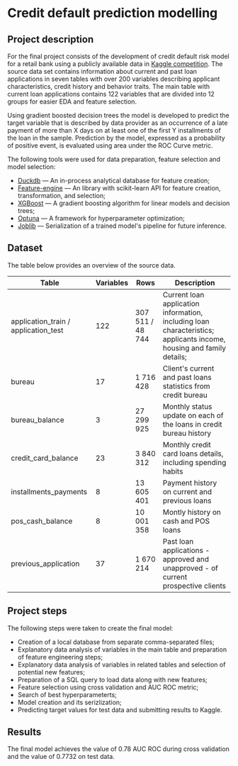 # Credit default prediction modelling


## Project description
For the final project consists of the development of credit default risk model for a retail bank using a publicly available data in [Kaggle competition](https://www.kaggle.com/competitions/home-credit-default-risk). The source data set contains information about current and past loan applications in seven tables with over 200 variables describing applicant characteristics, credit history and behavior traits. The main table with current loan applications contains 122 variables that are divided into 12 groups for easier EDA and feature selection. 

Using gradient boosted decision trees the model is developed to predict the target variable that is described by data provider as an occurrence of a late payment of more than X days on at least one of the first Y installments of the loan in the sample. Prediction by the model, expressed as a probability of positive event, is evaluated using area under the ROC Curve metric.

The following tools were used for data preparation, feature selection and model selection:
* [Duckdb](https://duckdb.org/) &mdash; An in-process analytical database for feature creation;
* [Feature-engine](https://feature-engine.trainindata.com/) &mdash; An library with scikit-learn API for feature creation, transformation, and selection;
* [XGBoost](https://xgboost.readthedocs.io/) &mdash; A gradient boosting algorithm for linear models and decision trees;
* [Optuna](https://optuna.org/) &mdash; A framework for hyperparameter optimization;
* [Joblib](https://joblib.readthedocs.io/) &mdash; Serialization of a trained model's pipeline for future inference.


## Dataset
The table below provides an overview of the source data.

| Table | Variables | Rows | Description |
| --- | --- | --- | --- |
|application_train / application_test|122|307 511 / 48 744|Current loan application information, including loan characteristics; applicants income, housing and family details;|
|bureau|17|1 716 428|Client's current and past loans statistics from credit bureau|
|bureau_balance|3|27 299 925|Monthly status update on each of the loans in credit bureau history|
|credit_card_balance|23|3 840 312|Monthly credit card loans details, including spending habits|
|installments_payments|8|13 605 401|Payment history on current and previous loans|
|pos_cash_balance|8|10 001 358|Montly history on cash and POS loans|
|previous_application|37|1 670 214|Past loan applications - approved and unapproved - of current prospective clients|


## Project steps
The following steps were taken to create the final model: 
* Creation of a local database from separate comma-separated files;
* Explanatory data analysis of variables in the main table and preparation of feature engineering steps;
* Explanatory data analysis of variables in related tables and selection of potential new features;
* Preparation of a SQL query to load data along with new features;
* Feature selection using cross validation and AUC ROC metric;
* Search of best hyperparameterts;
* Model creation and its serizlization;
* Predicting target values for test data and submitting results to Kaggle.


## Results
The final model achieves the value of 0.78 AUC ROC during cross validation and the value of 0.7732 on test data.